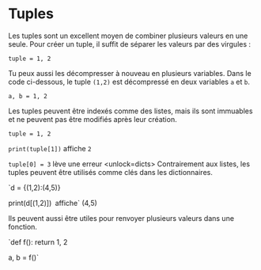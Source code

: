 # Tuples
Les tuples sont un excellent moyen de combiner plusieurs valeurs en une seule.
Pour créer un tuple, il suffit de séparer les valeurs par des virgules :

`tuple = 1, 2`

Tu peux aussi les décompresser à nouveau en plusieurs variables. Dans le code ci-dessous, le tuple `(1,2)` est décompressé en deux variables `a` et `b`.

`a, b = 1, 2`

Les tuples peuvent être indexés comme des listes, mais ils sont immuables et ne peuvent pas être modifiés après leur création.

`tuple = 1, 2`

`print(tuple[1])`
affiche `2`

`tuple[0] = 3`
lève une erreur
<unlock=dicts>
Contrairement aux listes, les tuples peuvent être utilisés comme clés dans les dictionnaires.

`d = {(1,2):(4,5)}

print(d[(1,2)])`
`affiche` (4,5)</unlock>

Ils peuvent aussi être utiles pour renvoyer plusieurs valeurs dans une fonction.

`def f():
    return 1, 2

a, b = f()`
